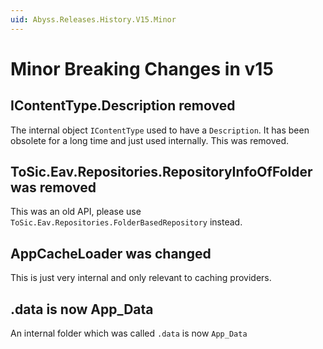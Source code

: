 ```yaml
---
uid: Abyss.Releases.History.V15.Minor
---
```


# Minor Breaking Changes in v15

## IContentType.Description removed

The internal object `IContentType` used to have a `Description`.
It has been obsolete for a long time and just used internally.
This was removed.

## ToSic.Eav.Repositories.RepositoryInfoOfFolder was removed

This was an old API, please use `ToSic.Eav.Repositories.FolderBasedRepository` instead.

## AppCacheLoader was changed

This is just very internal and only relevant to caching providers.

## .data is now App_Data

An internal folder which was called `.data` is now `App_Data`
